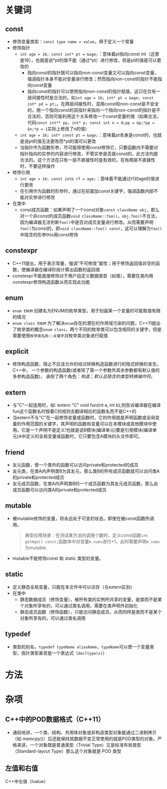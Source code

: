 # 关键词
## const
- 修饰变量类型：`const type name = value`，用于定义一个常量
- 修饰指针
  - `int age = 16; const int* pt = &age;`：意味着pt指向const int（这里是16），也就是说*pt的值不能（通过\*pt）进行修改，但是pt的值是可以更改的
    - 指向const的指针既可以指向non-const变量又可以指向const变量，强调指针本身不能对变量进行修改；然而指向non-const的指针不能指向const变量
    - 指向const的指针可以使用指向non-const的指针赋值，这只在仅有一层间接性时是合法的，如`int age = 16; int* pt = &age; const int* pd = pt;`。在两层间接性时，混用const和non-const是不安全的，用一个指向const的双指针来指向一个指向non-const的指针是不合法的，否则可能利用这个关系修改一个const变量的值（如果合法，代码`const int** pp; int* p; const int n = 0;pp = &p;*pp = &n;*p = 1`实际上修改了n的值）
  - `int age = 16; int* const pt = &age;`：意味着pt本身是const的，也就是说pt的值无法更改而*pt的值可以更改
  - 当指针作为函数形参，尽可能得使用const修饰它，只要函数内不需要对指针指向的实参的内容进行修改，不管实参是否是const的，此方法均是合法的。这个方法在只有一层不直接性时是有效的，在有两层不直接性时，不要这样操作
- 修饰引用
  - `int age = 16; const int& rf = age;`：意味着不能通过rf对age的值进行更改
  - 在引用作为函数的形参时，通过在前面加const关键字，强调函数内部不能对实参进行修改
- 在类中
  - const成员函数：如果声明了一个const对象`const className obj`，那么对一个非const的成员函数`void className::foo()`，`obj.foo()`不合法，因为编译器无法判断`foo()`中是否对成员变量进行修改。从而需要声明`foo()`为const的，即`void className::foo() const`，这可以理解为`foo()`中隐含的形参this用const修饰
## constexpr
- C++11提出，用于表示常量，强调“不可修改”属性；用于修饰返回值非空的函数，使编译器在编译阶段计算出函数的返回值
- constexpr不能直接修饰对于用户自定义数据类型（如类），需要在类内用constexpr修饰构造函数从而实现此功能
## enum
- `enum ENUM` 创建名为ENUM的枚举类型，用于刻画某一个变量的可能取值有限的情况
- `enum class ENUM` 为了解决`enum`存在的潜在的作用域污染的问题，C++11提出了枚举类的概念`enum class`，两个不同的枚举类可以包含相同的关键字，但是需要使用`枚举类名称::关键字`对枚举类对象进行赋值
## explicit
- 修饰构造函数，阻止不应该允许的经过转换构造函数进行的隐式转换的发生。C++中， 一个参数的构造函数(或者除了第一个参数外其余参数都有默认值的多参构造函数)， 承担了两个角色：*构造*；*默认且隐含的类型转换操作符*。
## extern
- 与"C"一起连用时，如: extern "C" void fun(int a, int b);则告诉编译器在编译fun这个函数名时按着C的规则去翻译相应的函数名而不是C++的
- 当extern不与"C"在一起修饰变量或函数时，它的作用就是声明函数或全局变量的作用范围的关键字，其声明的函数和变量可以在本模块或其他模块中使用。它是一个声明不是定义!也就是说B模块(编译单元)要是引用模块(编译单元)A中定义的全局变量或函数时，它只要包含A模块的头文件即可。
## friend
- 友元函数，使一个类外的函数可以访问private和protected的成员
- 友元类，在类A内声明类B为其友元，那么类B的所有成员函数就可以访问类A的private和protected成员
- 友元成员函数，在类A内声明类B的一个成员函数为其友元成员函数，那么此成员函数可以访问类A的private和protected成员
## mutable
- 被mutable修饰的变量，将永远处于可变的状态。即使在被const函数所调用。
    >典型应用场景：在测试某方法的调用个数时，定义const函数`int getAge() const;`函数体中对变量`m_nums`进行+1，此时需要声明`m_nums`为mutable
- mutable不能修饰const 和 static 类型的变量。
## static
- 定义静态全局变量，只能在本文件中可以访存（与extern区别）
- 在类中
  - 静态数据成员（修饰变量），被所有类的实例所共享的变量，是类而不是某个对象所享有的，可以通过类名调用，需要在类声明外初始化
  - 静态成员函数（修饰函数），只能访问静态成员，从而同样是类而不是某个对象所享有的，可以通过类名调用
## typedef
- 类型的别名，`typedef typeName aliasName`，`typeName`可以使一个变量类型，指针类型甚至是一个表达式（`decltype(x)`）
# 方法

# 杂项
## C++中的POD数据格式（C++11）
- 通俗地讲，一个类、结构、共用体对象或非构造类型对象能通过二进制拷贝（如 memcpy()）后还能保持其数据不变正常使用的就是POD类型的对象。严格来讲，一个对象既是普通类型（Trivial Type）又是标准布局类型（Standard-layout Type）那么这个对象就是 POD 类型
## 左值和右值
C++中左值（lvalue）
